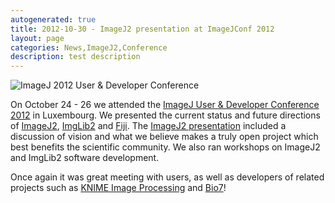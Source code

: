 ```yaml
---
autogenerated: true
title: 2012-10-30 - ImageJ2 presentation at ImageJConf 2012
layout: page
categories: News,ImageJ2,Conference
description: test description
---
```


![ImageJ 2012 User & Developer Conference](/media/Imagej-conference-2012.png "ImageJ 2012 User & Developer Conference")

On October 24 - 26 we attended the [ImageJ User & Developer Conference 2012](/events/Conference_2012) in Luxembourg. We presented the current status and future directions of [ImageJ2](/software/imagej2), [ImgLib2](/imglib2) and [Fiji](/fiji). The [ImageJ2 presentation](http://conference.imagej.net/2012/curtis-rueden/2012-10-24-imagej-conference.odp) included a discussion of vision and what we believe makes a truly open project which best benefits the scientific community. We also ran workshops on ImageJ2 and ImgLib2 software development.

Once again it was great meeting with users, as well as developers of related projects such as [KNIME Image Processing](http://tech.knime.org/community/image-processing) and [Bio7](http://bio7.org/)!

  
